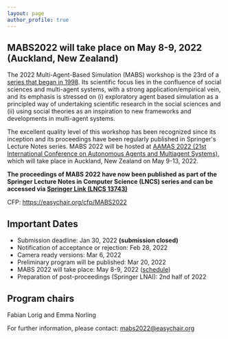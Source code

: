 ```yaml
---
layout: page
author_profile: true
---
```


<h2>MABS2022 will take place on May 8-9, 2022 (Auckland, New Zealand)</h2>
  
<p>The 2022 Multi-Agent-Based Simulation (MABS) workshop is the 23rd of a <a href="http://www.pcs.usp.br/~mabs/">series that began in
1998</a>. Its scientific focus lies in the confluence of social sciences and multi-agent
systems, with a strong application/empirical vein, and its emphasis is stressed on (i) exploratory agent based
simulation as a principled way of undertaking scientific research in the social sciences and (ii) using social
theories as an inspiration to new frameworks and developments in multi-agent systems.
</p>

<p>
The excellent quality level of this workshop has been recognized since its inception and its proceedings have
been regularly published in Springer's Lecture Notes series. MABS 2022 will be hosted at <a href="https://aamas2022-conference.auckland.ac.nz/calls/call-for-workshops/">AAMAS 2022 (21st International Conference on Autonomous Agents and Multiagent Systems)</a>, which will take place in Auckland, New Zealand on May 9-13, 2022.
</p>

<p><b>The proceedings of MABS 2022 have now been published as part of the Springer Lecture Notes in Computer Science (LNCS) series and can be accessed via <a href="http://link.springer.com/openurl.asp?genre=issue&issn=0302-9743&volume=13743">Springer Link (LNCS 13743)</a></b></p>

<p>CFP: <a href="https://easychair.org/cfp/MABS2022">https://easychair.org/cfp/MABS2022</a></p>

<h2>Important Dates</h2>
<ul>
  <li>Submission deadline: Jan 30, 2022 <b>(submission closed)</b></li>
  <li>Notification of acceptance or rejection: Feb 28, 2022 </li>
  <li>Camera ready versions: Mar 6, 2022 </li>
  <li>Preliminary program will be published: Mar 20, 2022 </li>
  <li>MABS 2022 will take place: May 8-9, 2022 (<a href="schedule">schedule</a>)</li>
  <li>Preparation of post-proceedings (Springer LNAI): 2nd half of 2022 </li>
</ul>
<h2>Program chairs</h2>

<p>
Fabian Lorig and Emma Norling
</p>

<p>
For further information, please contact: <a href="mailto:mabs2022@easychair.org">mabs2022@easychair.org</a>  
</p>
